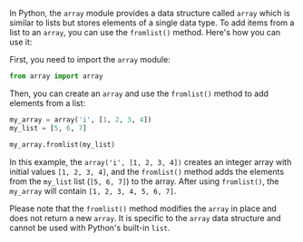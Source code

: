 In Python, the `array` module provides a data structure called `array` which is similar to lists but stores elements of a single data type. To add items from a list to an `array`, you can use the `fromlist()` method. Here's how you can use it:

First, you need to import the `array` module:

```python
from array import array
```

Then, you can create an `array` and use the `fromlist()` method to add elements from a list:

```python
my_array = array('i', [1, 2, 3, 4])
my_list = [5, 6, 7]

my_array.fromlist(my_list)
```

In this example, the `array('i', [1, 2, 3, 4])` creates an integer array with initial values `[1, 2, 3, 4]`, and the `fromlist()` method adds the elements from the `my_list` list (`[5, 6, 7]`) to the array. After using `fromlist()`, the `my_array` will contain `[1, 2, 3, 4, 5, 6, 7]`.

Please note that the `fromlist()` method modifies the `array` in place and does not return a new `array`. It is specific to the `array` data structure and cannot be used with Python's built-in `list`.
